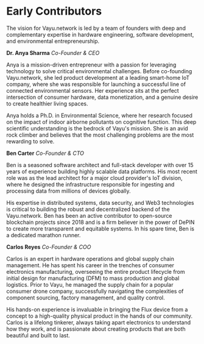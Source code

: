 # Early Contributors

<!-- TODO: rewrite this section with specific details -->
The vision for Vayu.network is led by a team of founders with deep and complementary expertise in hardware engineering, software development, and environmental entrepreneurship.

**Dr. Anya Sharma**
*Co-Founder & CEO*

Anya is a mission-driven entrepreneur with a passion for leveraging technology to solve critical environmental challenges. Before co-founding Vayu.network, she led product development at a leading smart-home IoT company, where she was responsible for launching a successful line of connected environmental sensors. Her experience sits at the perfect intersection of consumer hardware, data monetization, and a genuine desire to create healthier living spaces.

Anya holds a Ph.D. in Environmental Science, where her research focused on the impact of indoor airborne pollutants on cognitive function. This deep scientific understanding is the bedrock of Vayu's mission. She is an avid rock climber and believes that the most challenging problems are the most rewarding to solve.

**Ben Carter**
*Co-Founder & CTO*

Ben is a seasoned software architect and full-stack developer with over 15 years of experience building highly scalable data platforms. His most recent role was as the lead architect for a major cloud provider's IoT division, where he designed the infrastructure responsible for ingesting and processing data from millions of devices globally.

His expertise in distributed systems, data security, and Web3 technologies is critical to building the robust and decentralized backend of the Vayu.network. Ben has been an active contributor to open-source blockchain projects since 2018 and is a firm believer in the power of DePIN to create more transparent and equitable systems. In his spare time, Ben is a dedicated marathon runner.

**Carlos Reyes**
*Co-Founder & COO*

Carlos is an expert in hardware operations and global supply chain management. He has spent his career in the trenches of consumer electronics manufacturing, overseeing the entire product lifecycle from initial design for manufacturing (DFM) to mass production and global logistics. Prior to Vayu, he managed the supply chain for a popular consumer drone company, successfully navigating the complexities of component sourcing, factory management, and quality control.

His hands-on experience is invaluable in bringing the Flux device from a concept to a high-quality physical product in the hands of our community. Carlos is a lifelong tinkerer, always taking apart electronics to understand how they work, and is passionate about creating products that are both beautiful and built to last. 